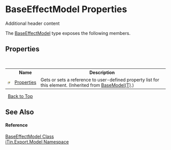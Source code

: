 # BaseEffectModel Properties
Additional header content 

The <a href="T_iTin_Export_Model_BaseEffectModel">BaseEffectModel</a> type exposes the following members.


## Properties
&nbsp;<table><tr><th></th><th>Name</th><th>Description</th></tr><tr><td>![Public property](media/pubproperty.gif "Public property")</td><td><a href="P_iTin_Export_Model_BaseModel_1_Properties">Properties</a></td><td>
Gets or sets a reference to user-defined property list for this element.
 (Inherited from <a href="T_iTin_Export_Model_BaseModel_1">BaseModel(T)</a>.)</td></tr></table>&nbsp;
<a href="#baseeffectmodel-properties">Back to Top</a>

## See Also


#### Reference
<a href="T_iTin_Export_Model_BaseEffectModel">BaseEffectModel Class</a><br /><a href="N_iTin_Export_Model">iTin.Export.Model Namespace</a><br />